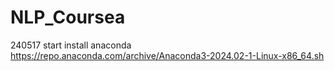 # NLP_Coursea

240517 start
        install anaconda https://repo.anaconda.com/archive/Anaconda3-2024.02-1-Linux-x86_64.sh
        
